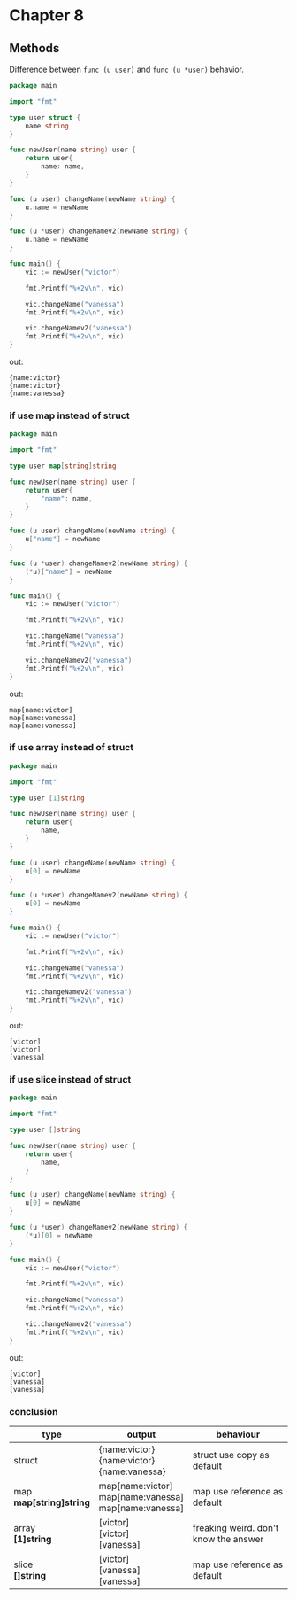 # Chapter 8

## Methods

Difference between `func (u user)` and `func (u *user)` behavior.

```go
package main

import "fmt"

type user struct {
	name string
}

func newUser(name string) user {
	return user{
		name: name,
	}
}

func (u user) changeName(newName string) {
	u.name = newName
}

func (u *user) changeNamev2(newName string) {
	u.name = newName
}

func main() {
	vic := newUser("victor")

	fmt.Printf("%+2v\n", vic)

	vic.changeName("vanessa")
	fmt.Printf("%+2v\n", vic)

	vic.changeNamev2("vanessa")
	fmt.Printf("%+2v\n", vic)
}
```

out:

```log
{name:victor}
{name:victor}
{name:vanessa}
```

### if use map instead of struct

```go
package main

import "fmt"

type user map[string]string

func newUser(name string) user {
	return user{
		"name": name,
	}
}

func (u user) changeName(newName string) {
	u["name"] = newName
}

func (u *user) changeNamev2(newName string) {
	(*u)["name"] = newName
}

func main() {
	vic := newUser("victor")

	fmt.Printf("%+2v\n", vic)

	vic.changeName("vanessa")
	fmt.Printf("%+2v\n", vic)

	vic.changeNamev2("vanessa")
	fmt.Printf("%+2v\n", vic)
}
```

out:

```log
map[name:victor]
map[name:vanessa]
map[name:vanessa]
```

### if use array instead of struct

```go
package main

import "fmt"

type user [1]string

func newUser(name string) user {
	return user{
		name,
	}
}

func (u user) changeName(newName string) {
	u[0] = newName
}

func (u *user) changeNamev2(newName string) {
	u[0] = newName
}

func main() {
	vic := newUser("victor")

	fmt.Printf("%+2v\n", vic)

	vic.changeName("vanessa")
	fmt.Printf("%+2v\n", vic)

	vic.changeNamev2("vanessa")
	fmt.Printf("%+2v\n", vic)
}
```

out:

```log
[victor]
[victor]
[vanessa]
```

### if use slice instead of struct

```go
package main

import "fmt"

type user []string

func newUser(name string) user {
	return user{
		name,
	}
}

func (u user) changeName(newName string) {
	u[0] = newName
}

func (u *user) changeNamev2(newName string) {
	(*u)[0] = newName
}

func main() {
	vic := newUser("victor")

	fmt.Printf("%+2v\n", vic)

	vic.changeName("vanessa")
	fmt.Printf("%+2v\n", vic)

	vic.changeNamev2("vanessa")
	fmt.Printf("%+2v\n", vic)
}
```

out:

```log
[victor]
[vanessa]
[vanessa]
```

### conclusion

|type|output|behaviour|
-|-|-
struct|{name:victor}<br/>{name:victor}<br/>{name:vanessa}|struct use copy as default
map<br/>**map[string]string**|map[name:victor]<br/>map[name:vanessa]<br/>map[name:vanessa]|map use reference as default
array<br/>**[1]string**|[victor]<br/>[victor]<br/>[vanessa]|freaking weird. don't know the answer
slice<br/>**[]string**|[victor]<br/>[vanessa]<br/>[vanessa]|map use reference as default
